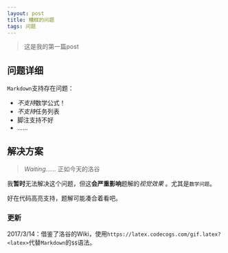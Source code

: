 ```yaml
---
layout: post
title: 糟糕的问题
tags: 问题
---
```


> 这是我的第一篇post

## 问题详细

`Markdown`支持存在问题：

- *不支持*数学公式！
- *不支持*任务列表
- 脚注支持不好
- ……

## 解决方案

> *Waiting……* 正如今天的洛谷

我**暂时**无法解决这个问题，但这**会严重影响**题解的*视觉效果* 。尤其是`数学问题`。

好在代码高亮支持，题解可能凑合着看吧。

### 更新

2017/3/14：借鉴了洛谷的Wiki，使用`https://latex.codecogs.com/gif.latex?<latex>`代替`Markdown`的`$$`语法。

